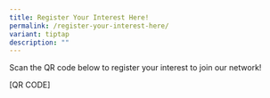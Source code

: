 ```yaml
---
title: Register Your Interest Here!
permalink: /register-your-interest-here/
variant: tiptap
description: ""
---
```

<p>Scan the QR code below to register your interest to join our network!</p>
<p></p>
<p>[QR CODE]</p>